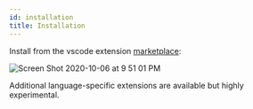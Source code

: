```yaml
---
id: installation
title: Installation
---
```


Install from the vscode extension [marketplace](https://marketplace.visualstudio.com/items?itemName=StackBuild.bazel-stack-vscode):


![Screen Shot 2020-10-06 at 9 51 01 PM](https://user-images.githubusercontent.com/50580/95285447-0d4b1e80-081e-11eb-81af-241074771a88.png)

Additional language-specific extensions are available but highly experimental.